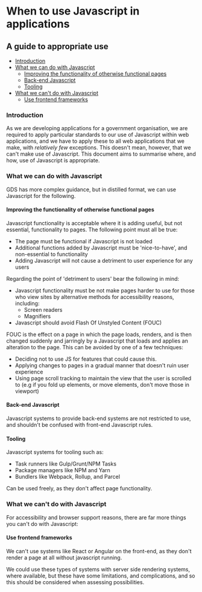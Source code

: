 # When to use Javascript in applications    <!-- omit in toc -->

## A guide to appropriate use               <!-- omit in toc -->

- [Introduction](#introduction)
- [What we can do with Javascript](#what-we-can-do-with-javascript)
  - [Improving the functionality of otherwise functional pages](#improving-the-functionality-of-otherwise-functional-pages)
  - [Back-end Javascript](#back-end-javascript)
  - [Tooling](#tooling)
- [What we can't do with Javascript](#what-we-cant-do-with-javascript)
  - [Use frontend frameworks](#use-frontend-frameworks)

### Introduction

As we are developing applications for a government organisation, we are required to apply particular standards to our use of Javascript within web applications, and we have to apply these to all web applications that we make, with _relatively few_ exceptions.  This doesn't mean, however, that we can't make use of Javascript.  This document aims to summarise where, and how, use of Javascript is appropriate.

### What we can do with Javascript

GDS has more complex guidance, but in distilled format, we can use Javascript for the following.

#### Improving the functionality of otherwise functional pages

Javascript functionality is acceptable where it is adding useful, but not essential, functionality to pages.  The following point must all be true:

- The page must be functional if Javascript is not loaded
- Additional functions added by Javascript must be 'nice-to-have', and non-essential to functionality
- Adding Javascript will not cause a detriment to user experience for any users

Regarding the point of 'detriment to users' bear the following in mind:

- Javascript functionality must be not make pages harder to use for those who view sites by alternative methods for accessibility reasons, including:
  - Screen readers
  - Magnifiers
- Javascript should avoid Flash Of Unstyled Content (FOUC)

FOUC is the effect on a page in which the page loads, renders, and is then changed suddenly and jarringly by a Javascript that loads and applies an alteration to the page.  This can be avoided by one of a few techniques:

- Deciding not to use JS for features that could cause this.
- Applying changes to pages in a gradual manner that doesn't ruin user experience
- Using page scroll tracking to maintain the view that the user is scrolled to (e.g if you fold up elements, or move elements, don't move those in viewport)

#### Back-end Javascript

Javascript systems to provide back-end systems are not restricted to use, and shouldn't be confused with front-end Javascript rules.

#### Tooling

Javascript systems for tooling such as:

- Task runners like Gulp/Grunt/NPM Tasks
- Package managers like NPM and Yarn
- Bundlers like Webpack, Rollup, and Parcel

Can be used freely, as they don't affect page functionality.

### What we can't do with Javascript

For accessibility and browser support reasons, there are far more things you can't do with Javascript:

#### Use frontend frameworks

We can't use systems like React or Angular on the front-end, as they don't render a page at all without javascript running.

We could use these types of systems with server side rendering systems, where available, but these have some limitations, and complications, and so this should be considered when assessing possibilities.


